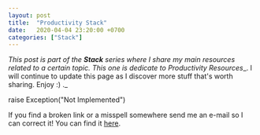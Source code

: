 ```yaml
---
layout: post
title:  "Productivity Stack"
date:   2020-04-04 23:20:00 +0700
categories: ["Stack"]
---
```


_This post is part of the __Stack__ series where I share my main resources related to a certain topic.  This one is dedicate to Productivity Resources__. I will continue to update this page as I discover more stuff that's worth sharing. Enjoy :) ._

raise Exception("Not Implemented")

If you find a broken link or a misspell somewhere send me an e-mail so I can correct it! You can find it [here](https://andre-cavalheiro.github.io/about/).

